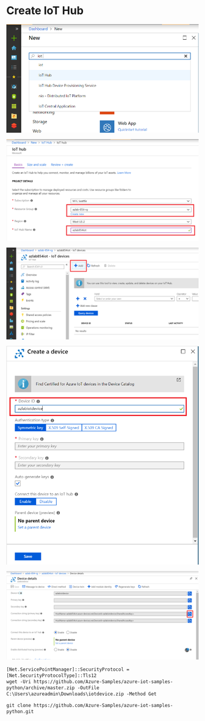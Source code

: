 # Create IoT Hub

![01.00](./images/01.00.png)

![01.01](./images/01.01.png)

![01.02](./images/01.02.png)

![01.03](./images/01.03.png)

![01.04](./images/01.04.png)


```
[Net.ServicePointManager]::SecurityProtocol = [Net.SecurityProtocolType]::Tls12
wget -Uri https://github.com/Azure-Samples/azure-iot-samples-python/archive/master.zip -OutFile C:\Users\azureadmin\Downloads\iotdevice.zip -Method Get
```

```
git clone https://github.com/Azure-Samples/azure-iot-samples-python.git
```
